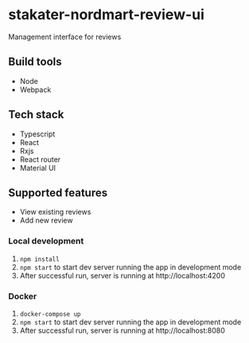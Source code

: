 

# stakater-nordmart-review-ui
Management interface for reviews
 
## Build tools

- Node
- Webpack

## Tech stack

- Typescript
- React
- Rxjs
- React router
- Material UI

## Supported features

- View existing reviews
- Add new review

### Local development

1. `npm install`
2. `npm start` to start dev server running the app in development mode
2. After successful run, server is running at http://localhost:4200

### Docker
1. `docker-compose up`
2. `npm start` to start dev server running the app in development mode
3. After successful run, server is running at http://localhost:8080
